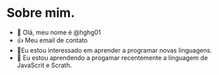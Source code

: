 # Sobre mim.
- 👋 Olá, meu nome é @hghg01
- :+1: Meu email de contato 
- 👀Eu estou interessado em aprender a programar novas linguagens.
- 🌱 Eu estou aprendendo a progamar recentemente a linguagem de JavaScrit e Scrath.

